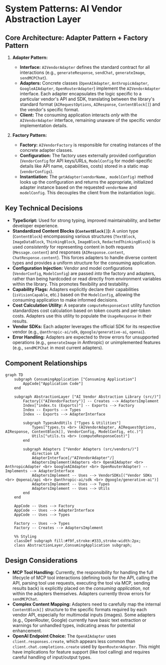 # System Patterns: AI Vendor Abstraction Layer

## Core Architecture: Adapter Pattern + Factory Pattern

1.  **Adapter Pattern:**
    *   **Interface:** `AIVendorAdapter` defines the standard contract for all interactions (e.g., `generateResponse`, `sendChat`, `generateImage`, `sendMCPChat`).
    *   **Adapters:** Concrete classes (`OpenAIAdapter`, `AnthropicAdapter`, `GoogleAIAdapter`, `OpenRouterAdapter`) implement the `AIVendorAdapter` interface. Each adapter encapsulates the logic specific to a particular vendor's API and SDK, translating between the library's standard format (`AIRequestOptions`, `AIResponse`, `ContentBlock[]`) and the vendor's specific format.
    *   **Client:** The consuming application interacts *only* with the `AIVendorAdapter` interface, remaining unaware of the specific vendor implementation details.

2.  **Factory Pattern:**
    *   **Factory:** `AIVendorFactory` is responsible for creating instances of the concrete adapter classes.
    *   **Configuration:** The factory uses externally provided configuration (`VendorConfig` for API keys/URLs, `ModelConfig` for model-specific details like API name, capabilities, costs) stored in a static map (`vendorConfigs`).
    *   **Instantiation:** The `getAdapter(vendorName, modelConfig)` method looks up the configuration and returns the appropriate, initialized adapter instance based on the requested `vendorName` and `modelConfig`. This decouples the client from the instantiation logic.

## Key Technical Decisions

*   **TypeScript:** Used for strong typing, improved maintainability, and better developer experience.
*   **Standardized Content Blocks (`ContentBlock[]`):** A union type (`ContentBlock`) encompassing various structures (`TextBlock`, `ImageDataBlock`, `ThinkingBlock`, `ImageBlock`, `RedactedThinkingBlock`) is used *consistently* for representing content in both requests (`Message.content`) and responses (`AIResponse.content`, `ChatResponse.content`). This forces adapters to handle diverse content types and provides a uniform structure for the consuming application.
*   **Configuration Injection:** Vendor and model configurations (`VendorConfig`, `ModelConfig`) are passed *into* the factory and adapters, rather than being hardcoded or read directly from environment variables within the library. This promotes flexibility and testability.
*   **Capability Flags:** Adapters explicitly declare their capabilities (`isVisionCapable`, etc.) based on the `ModelConfig`, allowing the consuming application to make informed decisions.
*   **Cost Calculation Utility:** A separate `computeResponseCost` utility function standardizes cost calculation based on token counts and per-token costs. Adapters use this utility to populate the `UsageResponse` in their results.
*   **Vendor SDKs:** Each adapter leverages the official SDK for its respective vendor (e.g., `@anthropic-ai/sdk`, `@google/generative-ai`, `openai`).
*   **Error Handling:** Adapters are expected to throw errors for unsupported operations (e.g., `generateImage` in Anthropic) or unimplemented features (e.g., `sendMCPChat` in most current adapters).

## Component Relationships

```mermaid
graph TD
    subgraph ConsumingApplication ["Consuming Application"]
        AppCode["Application Code"]
    end

    subgraph AbstractionLayer ["AI Vendor Abstraction Library (src/)"]
        Factory[("AIVendorFactory")] -- Creates --> AdaptersImplement
        Index["index.ts (Exports)"] -- Exports --> Factory
        Index -- Exports --> Types
        Index -- Exports --> AdapterInterface

        subgraph TypesAndUtils ["Types & Utilities"]
            Types["types.ts <br> (AIVendorAdapter, AIRequestOptions, AIResponse, ContentBlock[], VendorConfig, ModelConfig, etc.)"]
            Utils["utils.ts <br> (computeResponseCost)"]
        end

        subgraph Adapters ["Vendor Adapters (src/vendors/)"]
            direction LR
            AdapterInterface[/"AIVendorAdapter"/]
            AdaptersImplement(Adapters <br> OpenAIAdapter <br> AnthropicAdapter <br> GoogleAIAdapter <br> OpenRouterAdapter) -- Implements --> AdapterInterface
            AdaptersImplement -- Uses --> VendorSDKs[("Vendor SDKs <br> @openai/api <br> @anthropic-ai/sdk <br> @google/generative-ai")]
            AdaptersImplement -- Uses --> Types
            AdaptersImplement -- Uses --> Utils
        end
    end

    AppCode -- Uses --> Factory
    AppCode -- Uses --> AdapterInterface
    AppCode -- Uses --> Types

    Factory -- Uses --> Types
    Factory -- Creates --> AdaptersImplement

    %% Styling
    classDef subgraph fill:#f9f,stroke:#333,stroke-width:2px;
    class AbstractionLayer,ConsumingApplication subgraph;
```

## Design Considerations

*   **MCP Tool Handling:** Currently, the responsibility for handling the full lifecycle of MCP tool interactions (defining tools for the API, calling the API, parsing tool use requests, executing the tool via MCP, sending results back) is explicitly placed on the *consuming application*, not within the adapters themselves. Adapters currently throw errors for `sendMCPChat`.
*   **Complex Content Mapping:** Adapters need to carefully map the internal `ContentBlock[]` structure to the specific formats required by each vendor API, especially for multimodal inputs (images). Some adapters (e.g., OpenRouter, Google) currently have basic text extraction or warnings for unhandled types, indicating areas for potential enhancement.
*   **OpenAI Endpoint Choice:** The `OpenAIAdapter` uses `client.responses.create`, which appears less common than `client.chat.completions.create` used by `OpenRouterAdapter`. This might have implications for feature support (like tool calling) and requires careful handling of input/output types.
